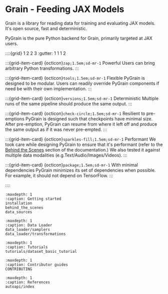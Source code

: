 # Grain - Feeding JAX Models

Grain is a library for reading data for training and evaluating JAX models. It's
open source, fast and deterministic.

PyGrain is the pure Python backend for Grain, primarily targeted at JAX users.

::::{grid} 1 2 2 3
:gutter: 1 1 1 2

:::{grid-item-card} {octicon}`zap;1.5em;sd-mr-1` Powerful
Users can bring arbitrary Python transformations.
:::

:::{grid-item-card} {octicon}`tools;1.5em;sd-mr-1` Flexible
PyGrain is designed to be modular. Users can readily
override PyGrain components if need be with their own implementation.
:::

:::{grid-item-card} {octicon}`versions;1.5em;sd-mr-1` Deterministic
 Multiple runs of the same pipeline should produce the same
output.
:::

:::{grid-item-card} {octicon}`check-circle;1.5em;sd-mr-1` Resilient to pre-emptions
PyGrain is designed such that checkpoints have minimal size.
After pre-emption, PyGrain can resume from where it left off and produce the same
output as if it was never pre-empted.
:::

:::{grid-item-card} {octicon}`sparkles-fill;1.5em;sd-mr-1` Performant
We took care while designing PyGrain to ensure that it's
performant (refer to the [Behind the Scenes](behind_the_scenes.md)
section of the documentation.)
We also tested it against multiple data modalities (e.g.Text/Audio/Images/Videos).
:::

:::{grid-item-card} {octicon}`package;1.5em;sd-mr-1` With minimal dependencies
PyGrain minimizes its set of dependencies when possible.
For example, it should not depend on TensorFlow.
:::

::::

```{toctree}
:maxdepth: 1
:caption: Getting started
installation
behind_the_scenes
data_sources
```

```{toctree}
:maxdepth: 1
:caption: Data Loader
data_loader/samplers
data_loader/transformations
```

```{toctree}
:maxdepth: 1
:caption: Tutorials
tutorials/dataset_basic_tutorial
```

```{toctree}
:maxdepth: 1
:caption: Contributor guides
CONTRIBUTING
```

<!-- Automatically generated documentation from docstrings -->
```{toctree}
:maxdepth: 1
:caption: References
autoapi/index
```

